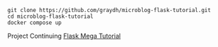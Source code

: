 ```
git clone https://github.com/graydh/microblog-flask-tutorial.git
cd microblog-flask-tutorial
docker compose up
```

Project Continuing [Flask Mega Tutorial](https://blog.miguelgrinberg.com/post/the-flask-mega-tutorial-part-i-hello-world)